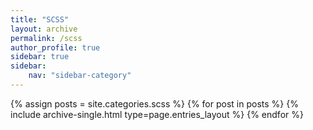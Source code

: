 ```yaml
---
title: "SCSS"
layout: archive
permalink: /scss
author_profile: true
sidebar: true
sidebar: 
    nav: "sidebar-category"
---
```


{% assign posts = site.categories.scss %}
{% for post in posts %} {% include archive-single.html type=page.entries_layout %} {% endfor %}